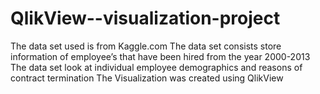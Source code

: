 # QlikView--visualization-project
The data set used is from Kaggle.com
The data set consists store information of employee’s that have been hired from the year 2000-2013
The data set look at individual employee demographics and reasons of contract termination
The Visualization was created using QlikView
